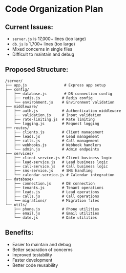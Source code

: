 # Code Organization Plan

## Current Issues:
- `server.js` is 17,000+ lines (too large)
- `db.js` is 1,700+ lines (too large)
- Mixed concerns in single files
- Difficult to maintain and debug

## Proposed Structure:

```
/server/
├── app.js                 # Express app setup
├── config/
│   ├── database.js        # DB connection config
│   ├── redis.js          # Redis config
│   └── environment.js    # Environment validation
├── middleware/
│   ├── auth.js           # Authentication middleware
│   ├── validation.js     # Input validation
│   ├── rate-limiting.js  # Rate limiting
│   └── logging.js        # Request logging
├── routes/
│   ├── clients.js        # Client management
│   ├── leads.js          # Lead management
│   ├── calls.js          # Call management
│   ├── webhooks.js       # Webhook handlers
│   └── admin.js          # Admin endpoints
├── services/
│   ├── client-service.js # Client business logic
│   ├── lead-service.js   # Lead business logic
│   ├── call-service.js   # Call business logic
│   ├── sms-service.js    # SMS handling
│   └── calendar-service.js # Calendar integration
├── database/
│   ├── connection.js     # DB connection
│   ├── tenants.js        # Tenant operations
│   ├── leads.js          # Lead operations
│   ├── calls.js          # Call operations
│   └── migrations/       # Migration files
└── utils/
    ├── phone.js          # Phone utilities
    ├── email.js          # Email utilities
    └── date.js           # Date utilities
```

## Benefits:
- Easier to maintain and debug
- Better separation of concerns
- Improved testability
- Faster development
- Better code reusability





